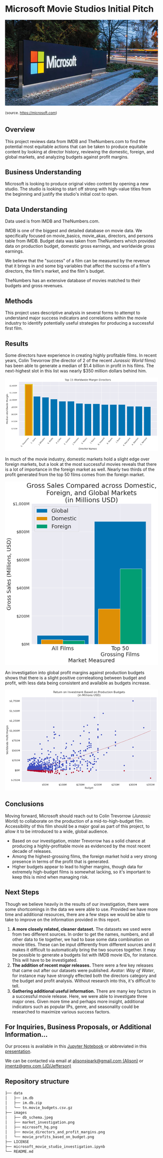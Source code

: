 # Microsoft Movie Studios Initial Pitch

![Microsoft HQ, Redmond, WA](images/microsoft_hq.png)

<sup>(source. https://microsoft.com)</sup>

## Overview
This project reviews data from IMDB and TheNumbers.com to find the potential most equitable actions that can be taken to produce equitable content by looking at director history, reviewing the domestic, foreign, and global markets, and analyzing budgets against profit margins.

## Business Understanding
Microsoft is looking to produce original video content by opening a new studio. The studio is looking to start off strong with high-value titles from the beginning and justify the studio's initial cost to open.

## Data Understanding

Data used is from IMDB and TheNumbers.com.

IMDB is one of the biggest and detailed database on movie data. We specifically focused on movie_basics, movie_akas, directors, and persons table from IMDB. Budget data was taken from TheNumbers which provided data on production budget, domestic gross earnings, and worldwide gross earnings. 

We believe that the "success" of a film can be measured by the revenue that it brings in and some big variables that affect the success of a film's directors, the film's market, and the film's budget.

TheNumbers has an extensive database of movies matched to their budgets and gross revenues.

## Methods

This project uses descriptive analysis in several forms to attempt to understand major success indicators and correlations within the movie industry to identify potentially useful strategies for producing a successful first film.


## Results

Some directors have experience in creating highly profitable films. In recent years, Colin Trevorrow (the director of 2 of the recent _Jurassic World_ films) has been able to generate a median of \$1.4 billion in profit in his films. The next-highest slot in this list was nearly \$350 million dollars behind him.

![Among the top 15 movie directors, Colin Trevorrow leads in median profit margin substantially](images/movie_directors_and_profit_margins.png)

In much of the movie industry, domestic markets hold a slight edge over foreign markets, but a look at the most successful movies reveals that there is a lot of importance in the foreign market as well. Nearly two thirds of the profit generated from the top 50 films comes from the foreign market.

![On median, domestic markets seem to slightly out-perform foreign markets in terms of movie gross, but in the top-performing films, foreign markets dominate.](images/market_investigation.png)

An investigation into global profit margins against production budgets shows that there is a slight positive correleationg between budget and profit, with less data being consistent and available as budgets increase.

![According to the available data, profits on movies increase as budgets increase. Our dataset shows no obvious point of diminishing returns, though the data becomes more becomes more scarce at higher budgets.](images/movie_profits_based_on_budget.png)




## Conclusions

Moving forward, Microsoft should reach out to Colin Trevorrow (_Jurassic World_) to collaborate on the production of a mid-to-high-budget film. Accessibility of this film should be a major goal as part of this project, to allow it to be introduced to a wide, global audience.

- Based on our investigation, mister Trevorrow has a solid chance at producing a highly-profitable movie as evidenced by the most recent decade of releases.
- Among the highest-grossing films, the foreign market hold a very strong presence in terms of the profit that is generated.
- Higher budgets appear to lead to higher margins, though data for extremely high-budget films is somewhat lacking, so it's important to keep this is mind when managing risk.

## Next Steps

Though we believe heavily in the results of our investigation, there were some shortcomings in the data we were able to use. Provided we have more time and additional resources, there are a few steps we would be able to take to improve on the information provided in this report.

1. **A more closely related, cleaner dataset.** The datasets we used were from two different sources. In order to get the names, numbers, and all other data to tie together, we had to base some data combination on movie titles. These can be input differently from different sources and it makes it difficult to automatically bring the two sources together. It may be possible to generate a budgets list with IMDB movie IDs, for instance. This will have to be investigated.
2. **The addition of recent major releases.** There were a few key releases that came out after our datasets were published. _Avatar: Way of Water_, for instance may have strongly effected both the directors category and the budget and profit analysis. Without research into this, it's difficult to tell.
3. **Gathering additional useful information.** There are many key factors in a successful movie release. Here, we were able to investigate three major ones. Given more time and perhaps more insight, additional indicators such as popular IPs, genre, and seasonality could be researched to maximize various success factors.

## For Inquiries, Business Proposals, or Additional Information...

Our process is available in this [Jupyter Notebook](./microsoft_movie_studio_investigation.ipynb) or abbreviated in this [presentation](./Microsoft_Movie_Studio_Presentation.pdf).

We can be contacted via email at [alisonsjpark@gmail.com \(Alison\)](mailto:alisonsjpark@gmail.com) or [jmentz@gmx.com \(JD/Jefferson\)](mailto:jmentz@gmx.com)


## Repository structure

```
├── data
│   ├── im.db
│   ├── im.db.zip
│   └── tn.movie_budgets.csv.gz
├── images
│   ├── db_schema.jpeg
│   ├── market_investigation.png
│   ├── microsoft_hq.png
│   ├── movie_directors_and_profit_margins.png
│   └── movie_profits_based_on_budget.png
├── LICENSE
├── microsoft_movie_studio_investigation.ipynb
└── README.md
```


